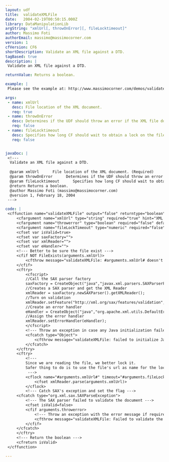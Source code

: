 ```yaml
---
layout: udf
title:  validateXMLFile
date:   2004-02-19T00:50:15.000Z
library: DataManipulationLib
argString: "xmlUrl[, throwOnError][, fileLocktimeout]"
author: Massimo Foti
authorEmail: massimo@massimocorner.com
version: 1
cfVersion: CF6
shortDescription: Validate an XML file against a DTD.
tagBased: true
description: |
 Validate an XML file against a DTD.

returnValue: Returns a boolean.

example: |
 Please see the example at: http://www.massimocorner.com/demos/validateXMLFile.zip

args:
 - name: xmlUrl
   desc: File location of the XML document.
   req: true
 - name: throwOnError
   desc: Determines if the UDF should throw an error if the XML file doesn't validate. Defaults to false.
   req: false
 - name: fileLocktimeout
   desc: Specifies how long CF should wait to obtain a lock on the file. Defaults to 5.
   req: false


javaDoc: |
 <!---
  Validate an XML file against a DTD.
  
  @param xmlUrl      File location of the XML document. (Required)
  @param throwOnError      Determines if the UDF should throw an error if the XML file doesn't validate. Defaults to false. (Optional)
  @param fileLocktimeout      Specifies how long CF should wait to obtain a lock on the file. Defaults to 5. (Optional)
  @return Returns a boolean. 
  @author Massimo Foti (massimo@massimocorner.com) 
  @version 1, February 18, 2004 
 --->

code: |
 <cffunction name="validateXMLFile" output="false" returntype="boolean" hint="Validate an XML file against a DTD">
     <cfargument name="xmlUrl" type="string" required="true" hint="XML document url">
     <cfargument name="throwerror" type="boolean" required="false" default="false" hint="Throw an exception if the document isn't valid">
     <cfargument name="fileLockTimeout" type="numeric" required="false" default="5" hint="Specifies the maximum amount of time, to wait to obtain a lock on the file">
     <cfset var isValid=true>
     <cfset var saxFactory="">
     <cfset var xmlReader="">
     <cfset var eHandler="">
     <!--- Better to be sure the file exist --->
     <cfif NOT FileExists(arguments.xmlUrl)>
         <cfthrow message="validateXMLFile: #arguments.xmlUrl# doesn't exist" type="validateXMLFile">
     </cfif>
     <cftry>
         <cfscript>
         //Call the SAX parser factory
         saxFactory = CreateObject("java","javax.xml.parsers.SAXParserFactory").newInstance();
         //Creates a SAX parser and get the XML Reader
         xmlReader = saxFactory.newSAXParser().getXMLReader();
         //Turn on validation
         xmlReader.setFeature("http://xml.org/sax/features/validation",true);
         //Create an error handler
         eHandler = CreateObject("java","org.apache.xml.utils.DefaultErrorHandler").init();
         //Assign the error handler
         xmlReader.setErrorHandler(eHandler);
         </cfscript>
         <!--- Throw an exception in case any Java initialization failed --->
         <cfcatch type="Object">
             <cfthrow message="validateXMLFile: failed to initialize Java objects" type="validateXMLFile">
         </cfcatch>
     </cftry>
     <cftry>
         <!--- 
         Since we are reading the file, we better lock it.
         Safer thing to do is to use the file's url as name for the lock
          --->
         <cflock name="#arguments.xmlUrl#" timeout="#arguments.fileLockTimeout#" throwontimeout="yes" type="readonly">
             <cfset xmlReader.parse(arguments.xmlUrl)>
         </cflock>
         <!--- Catch SAX's exception and set the flag --->
     <cfcatch type="org.xml.sax.SAXParseException">
         <!--- The SAX parser failed to validate the document --->
         <cfset isValid=false>
         <cfif arguments.throwerror>
             <!--- Throw an exception with the error message if required    --->
             <cfthrow message="validateXMLFile: Failed to validate the document, #cfcatch.Message#" type="validateXMLFile">
         </cfif>
     </cfcatch>
     </cftry>
     <!--- Return the boolean --->
     <cfreturn isValid>
 </cffunction>

---
```


